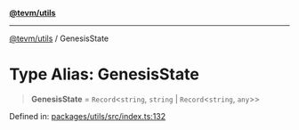 [**@tevm/utils**](../README.md)

***

[@tevm/utils](../globals.md) / GenesisState

# Type Alias: GenesisState

> **GenesisState** = `Record`\<`string`, `string` \| `Record`\<`string`, `any`\>\>

Defined in: [packages/utils/src/index.ts:132](https://github.com/evmts/tevm-monorepo/blob/main/packages/utils/src/index.ts#L132)
